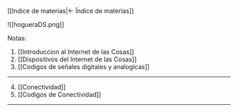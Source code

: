  [[Indice de materias|<- Índice de materias]]

![[hogueraDS.png]]

Notas:

1. [[Introduccion al Internet de las Cosas]]
2. [[Dispositivos del Internet de las Cosas]]
3. [[Codigos de señales digitales y analogicas]]
---
4. [[Conectividad]]
5. [[Codigos de Conectividad]]
---